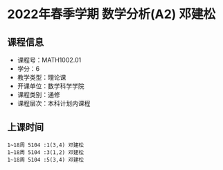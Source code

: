 # 2022年春季学期 数学分析(A2) 邓建松






## 课程信息

- 课程号：MATH1002.01
- 学分：6
- 教学类型：理论课
- 开课单位：数学科学学院
- 课程类别：通修
- 课程层次：本科计划内课程

## 上课时间

```
1~18周 5104 :1(3,4) 邓建松
1~18周 5104 :3(1,2) 邓建松
1~18周 5104 :5(3,4) 邓建松
```

